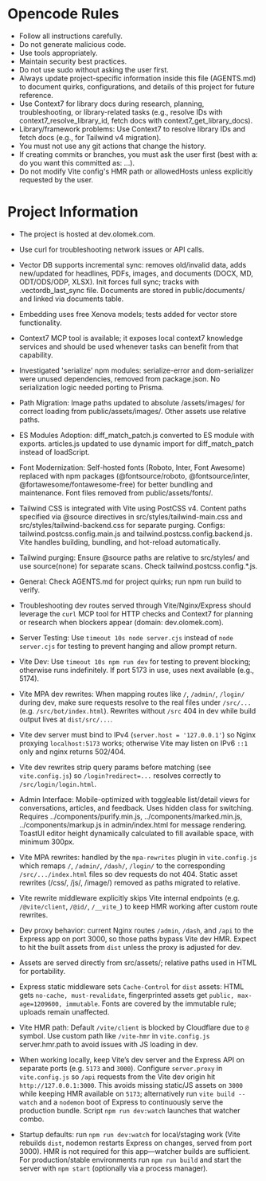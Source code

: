 # Opencode Rules

- Follow all instructions carefully.
- Do not generate malicious code.
- Use tools appropriately.
- Maintain security best practices.
- Do not use sudo without asking the user first.
- Always update project-specific information inside this file (AGENTS.md) to document quirks, configurations, and details of this project for future reference.
- Use Context7 for library docs during research, planning, troubleshooting, or library-related tasks (e.g., resolve IDs with context7_resolve_library_id, fetch docs with context7_get_library_docs).
- Library/framework problems: Use Context7 to resolve library IDs and fetch docs (e.g., for Tailwind v4 migration).
- You must not use any git actions that change the history.
- If creating commits or branches, you must ask the user first (best with a: do you want this committed as: ...).
- Do not modify Vite config's HMR path or allowedHosts unless explicitly requested by the user.

# Project Information

- The project is hosted at dev.olomek.com.
- Use curl for troubleshooting network issues or API calls.
- Vector DB supports incremental sync: removes old/invalid data, adds new/updated for headlines, PDFs, images, and documents (DOCX, MD, ODT/ODS/ODP, XLSX). Init forces full sync; tracks with .vectordb_last_sync file. Documents are stored in public/documents/ and linked via documents table.
- Embedding uses free Xenova models; tests added for vector store functionality.
- Context7 MCP tool is available; it exposes local context7 knowledge services and should be used whenever tasks can benefit from that capability.
- Investigated 'serialize' npm modules: serialize-error and dom-serializer were unused dependencies, removed from package.json. No serialization logic needed porting to Prisma.
- Path Migration: Image paths updated to absolute /assets/images/ for correct loading from public/assets/images/. Other assets use relative paths.
- ES Modules Adoption: diff_match_patch.js converted to ES module with exports. articles.js updated to use dynamic import for diff_match_patch instead of loadScript.
- Font Modernization: Self-hosted fonts (Roboto, Inter, Font Awesome) replaced with npm packages (@fontsource/roboto, @fontsource/inter, @fortawesome/fontawesome-free) for better bundling and maintenance. Font files removed from public/assets/fonts/.
- Tailwind CSS is integrated with Vite using PostCSS v4. Content paths specified via @source directives in src/styles/tailwind-main.css and src/styles/tailwind-backend.css for separate purging. Configs: tailwind.postcss.config.main.js and tailwind.postcss.config.backend.js. Vite handles building, bundling, and hot-reload automatically.

- Tailwind purging: Ensure @source paths are relative to src/styles/ and use source(none) for separate scans. Check tailwind.postcss.config.*.js.

- General: Check AGENTS.md for project quirks; run npm run build to verify.

- Troubleshooting dev routes served through Vite/Nginx/Express should leverage the `curl` MCP tool for HTTP checks and Context7 for planning or research when blockers appear (domain: dev.olomek.com).
- Server Testing: Use `timeout 10s node server.cjs` instead of `node server.cjs` for testing to prevent hanging and allow prompt return.
- Vite Dev: Use `timeout 10s npm run dev` for testing to prevent blocking; otherwise runs indefinitely. If port 5173 in use, uses next available (e.g., 5174).
- Vite MPA dev rewrites: When mapping routes like `/`, `/admin/`, `/login/` during dev, make sure requests resolve to the real files under `/src/...` (e.g. `/src/bot/index.html`). Rewrites without `/src` 404 in dev while build output lives at `dist/src/...`.
- Vite dev server must bind to IPv4 (`server.host = '127.0.0.1'`) so Nginx proxying `localhost:5173` works; otherwise Vite may listen on IPv6 `::1` only and nginx returns 502/404.
- Vite dev rewrites strip query params before matching (see `vite.config.js`) so `/login?redirect=...` resolves correctly to `/src/login/login.html`.
- Admin Interface: Mobile-optimized with toggleable list/detail views for conversations, articles, and feedback. Uses hidden class for switching. Requires ../components/purify.min.js, ../components/marked.min.js, ../components/markup.js in admin/index.html for message rendering. ToastUI editor height dynamically calculated to fill available space, with minimum 300px.
- Vite MPA rewrites: handled by the `mpa-rewrites` plugin in `vite.config.js` which remaps `/`, `/admin/`, `/dash/`, `/login/` to the corresponding `/src/.../index.html` files so dev requests do not 404. Static asset rewrites (/css/, /js/, /image/) removed as paths migrated to relative.
- Vite rewrite middleware explicitly skips Vite internal endpoints (e.g. `/@vite/client`, `/@id/`, `/__vite_`) to keep HMR working after custom route rewrites.
- Dev proxy behavior: current Nginx routes `/admin`, `/dash`, and `/api` to the Express app on port 3000, so those paths bypass Vite dev HMR. Expect to hit the built assets from `dist` unless the proxy is adjusted for dev.
- Assets are served directly from src/assets/; relative paths used in HTML for portability.
- Express static middleware sets `Cache-Control` for `dist` assets: HTML gets `no-cache, must-revalidate`, fingerprinted assets get `public, max-age=1209600, immutable`. Fonts are covered by the immutable rule; uploads remain unaffected.
- Vite HMR path: Default `/vite/client` is blocked by Cloudflare due to `@` symbol. Use custom path like `/vite-hmr` in `vite.config.js` server.hmr.path to avoid issues with JS loading in dev.
- When working locally, keep Vite’s dev server and the Express API on separate ports (e.g. `5173` and `3000`). Configure `server.proxy` in `vite.config.js` so `/api` requests from the Vite dev origin hit `http://127.0.0.1:3000`. This avoids missing static/JS assets on `3000` while keeping HMR available on `5173`; alternatively run `vite build --watch` and a `nodemon` boot of Express to continuously serve the production bundle. Script `npm run dev:watch` launches that watcher combo.
- Startup defaults: run `npm run dev:watch` for local/staging work (Vite rebuilds `dist`, nodemon restarts Express on changes, served from port 3000). HMR is not required for this app—watcher builds are sufficient. For production/stable environments run `npm run build` and start the server with `npm start` (optionally via a process manager).
